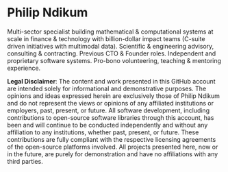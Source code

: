# Philip Ndikum

Multi-sector specialist building mathematical & computational systems at scale in finance & technology with billion-dollar impact teams (C-suite driven initiatives with multimodal data). Scientific & engineering advisory, consulting & contracting. Previous CTO & Founder roles. Independent and proprietary software systems. Pro-bono volunteering, teaching & mentoring experience.

**Legal Disclaimer**: The content and work presented in this GitHub account are intended solely for informational and demonstrative purposes. The opinions and ideas expressed herein are exclusively those of Philip Ndikum and do not represent the views or opinions of any affiliated institutions or employers, past, present, or future. All software development, including contributions to open-source software libraries through this account, has been and will continue to be conducted independently and without any affiliation to any institutions, whether past, present, or future. These contributions are fully compliant with the respective licensing agreements of the open-source platforms involved. All projects presented here, now or in the future, are purely for demonstration and have no affiliations with any third parties. 
